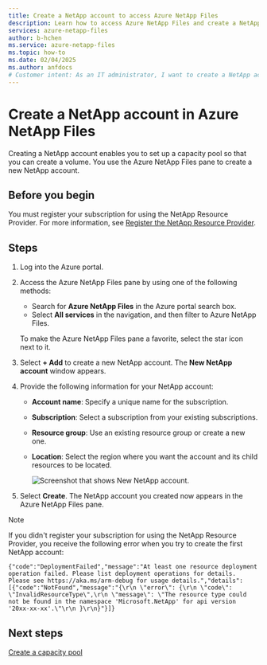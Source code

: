 ```yaml
---
title: Create a NetApp account to access Azure NetApp Files
description: Learn how to access Azure NetApp Files and create a NetApp account so that you can set up a capacity pool and create a volume.
services: azure-netapp-files
author: b-hchen
ms.service: azure-netapp-files
ms.topic: how-to
ms.date: 02/04/2025
ms.author: anfdocs
# Customer intent: As an IT administrator, I want to create a NetApp account in Azure NetApp Files, so that I can set up a capacity pool and manage storage volumes effectively.
---
```


# Create a NetApp account in Azure NetApp Files

Creating a NetApp account enables you to set up a capacity pool so that you can create a volume. You use the Azure NetApp Files pane to create a new NetApp account.

## Before you begin

You must register your subscription for using the NetApp Resource Provider. For more information, see [Register the NetApp Resource Provider](azure-netapp-files-register.md).

## Steps

1. Log into the Azure portal.
1. Access the Azure NetApp Files pane by using one of the following methods:
   * Search for **Azure NetApp Files** in the Azure portal search box.
   * Select **All services** in the navigation, and then filter to Azure NetApp Files.

   To make the Azure NetApp Files pane a favorite, select the star icon next to it.

1. Select **+ Add** to create a new NetApp account.
   The **New NetApp account** window appears.

1. Provide the following information for your NetApp account:
   * **Account name**: Specify a unique name for the subscription.
   * **Subscription**: Select a subscription from your existing subscriptions.
   * **Resource group**: Use an existing resource group or create a new one.
   * **Location**: Select the region where you want the account and its child resources to be located.

     ![Screenshot that shows New NetApp account.](./media/azure-netapp-files-create-netapp-account/azure-netapp-files-new-netapp-account.png)

1. Select **Create**.
   The NetApp account you created now appears in the Azure NetApp Files pane.

> [!NOTE]
> If you didn't register your subscription for using the NetApp Resource Provider, you receive the following error when you try to create the first NetApp account:
>
> `{"code":"DeploymentFailed","message":"At least one resource deployment operation failed. Please list deployment operations for details. Please see https://aka.ms/arm-debug for usage details.","details":[{"code":"NotFound","message":"{\r\n \"error\": {\r\n \"code\": \"InvalidResourceType\",\r\n \"message\": \"The resource type could not be found in the namespace 'Microsoft.NetApp' for api version '20xx-xx-xx'.\"\r\n }\r\n}"}]}`

## Next steps

[Create a capacity pool](azure-netapp-files-set-up-capacity-pool.md)
